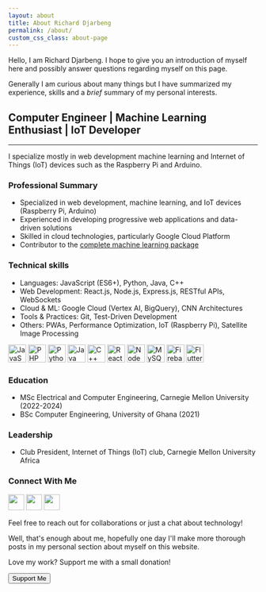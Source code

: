 ```yaml
---
layout: about
title: About Richard Djarbeng
permalink: /about/
custom_css_class: about-page
---
```

Hello, I am Richard Djarbeng.
I hope to give you an introduction of myself here and possibly answer questions regarding myself on this page.

Generally I am curious about many things but I have summarized my experience, skills and a _brief_ summary of my personal interests.

## Computer Engineer | Machine Learning Enthusiast | IoT Developer

-----------------------------

I specialize mostly in web development machine learning and Internet of Things (IoT) devices such as the Raspberry Pi and Arduino.  

### Professional Summary

- Specialized in web development, machine learning, and IoT devices (Raspberry Pi, Arduino)
- Experienced in developing progressive web applications and data-driven solutions
- Skilled in cloud technologies, particularly Google Cloud Platform
- Contributor to the [complete machine learning package](https://github.com/Nyandwi/machine_learning_complete/)

### Technical skills

- Languages: JavaScript (ES6+), Python, Java, C++
- Web Development: React.js, Node.js, Express.js, RESTful APIs, WebSockets
- Cloud & ML: Google Cloud (Vertex AI, BigQuery), CNN Architectures
- Tools & Practices: Git, Test-Driven Development
- Others: PWAs, Performance Optimization, IoT (Raspberry Pi), Satellite Image Processing

<p align="left">
<a href="https://developer.mozilla.org/en-US/docs/Web/JavaScript" target="_blank" rel="noreferrer"><img src="https://raw.githubusercontent.com/danielcranney/readme-generator/main/public/icons/skills/javascript-colored.svg" width="36" height="36" alt="JavaScript" /></a>
<a href="https://www.php.net/" target="_blank" rel="noreferrer"><img src="https://raw.githubusercontent.com/danielcranney/readme-generator/main/public/icons/skills/php-colored.svg" width="36" height="36" alt="PHP" /></a>
<a href="https://www.python.org/" target="_blank" rel="noreferrer"><img src="https://raw.githubusercontent.com/danielcranney/readme-generator/main/public/icons/skills/python-colored.svg" width="36" height="36" alt="Python" /></a>
<a href="https://www.oracle.com/java/" target="_blank" rel="noreferrer"><img src="https://raw.githubusercontent.com/danielcranney/readme-generator/main/public/icons/skills/java-colored.svg" width="36" height="36" alt="Java" /></a>
<a href="https://docs.microsoft.com/en-us/cpp/?view=msvc-170" target="_blank" rel="noreferrer"><img src="https://raw.githubusercontent.com/danielcranney/readme-generator/main/public/icons/skills/cplusplus-colored.svg" width="36" height="36" alt="C++" /></a>
<a href="https://reactjs.org/" target="_blank" rel="noreferrer"><img src="https://raw.githubusercontent.com/danielcranney/readme-generator/main/public/icons/skills/react-colored.svg" width="36" height="36" alt="React" /></a>
<a href="https://nodejs.org/en/" target="_blank" rel="noreferrer"><img src="https://raw.githubusercontent.com/danielcranney/readme-generator/main/public/icons/skills/nodejs-colored.svg" width="36" height="36" alt="NodeJS" /></a>
<a href="https://www.mysql.com/" target="_blank" rel="noreferrer"><img src="https://raw.githubusercontent.com/danielcranney/readme-generator/main/public/icons/skills/mysql-colored.svg" width="36" height="36" alt="MySQL" /></a>
<a href="https://firebase.google.com/" target="_blank" rel="noreferrer"><img src="https://raw.githubusercontent.com/danielcranney/readme-generator/main/public/icons/skills/firebase-colored.svg" width="36" height="36" alt="Firebase" /></a>
<a href="https://flutter.dev/" target="_blank" rel="noreferrer"><img src="https://raw.githubusercontent.com/danielcranney/readme-generator/main/public/icons/skills/flutter-colored.svg" width="36" height="36" alt="Flutter" /></a>
</p>

### Education

- MSc Electrical and Computer Engineering, Carnegie Mellon University (2022-2024)
- BSc Computer Engineering, University of Ghana (2021)

### Leadership

- Club President, Internet of Things (IoT) club, Carnegie Mellon University Africa

### Connect With Me

<p align="left"> <a href="https://www.github.com/RDjarbeng" target="_blank" rel="noreferrer"><img class="about-image" src="https://raw.githubusercontent.com/danielcranney/readme-generator/main/public/icons/socials/github.svg" width="32" height="32" /></a> <a href="https://www.linkedin.com/in/richarddjarbeng/" target="_blank" rel="noreferrer"><img class="about-image" src="https://raw.githubusercontent.com/danielcranney/readme-generator/main/public/icons/socials/linkedin.svg" width="32" height="32" /></a> <a href="https://www.twitter.com/DjarbengRichard" target="_blank" rel="noreferrer"><img class="about-image" src="https://raw.githubusercontent.com/danielcranney/readme-generator/main/public/icons/socials/twitter.svg" width="32" height="32" /></a></p>

Feel free to reach out for collaborations or just a chat about technology!

Well, that's enough about me, hopefully one day I'll make more thorough posts in my personal section about myself on this website.

  <div class="donation-section" align="left">
  <p>Love my work? Support me with a small donation!</p>
  <a href="https://buymeacoffee.com/rdjarbeng" target="_blank">
    <button class="donate-btn">Support Me</button>
  </a>
</div>
